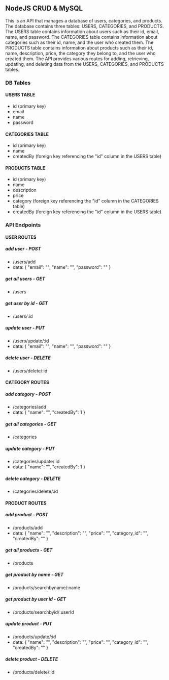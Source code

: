 ## NodeJS CRUD & MySQL

This is an API that manages a database of users, categories, and products. The database contains three tables: USERS, CATEGORIES, and PRODUCTS. The USERS table contains information about users such as their id, email, name, and password. The CATEGORIES table contains information about categories such as their id, name, and the user who created them. The PRODUCTS table contains information about products such as their id, name, description, price, the category they belong to, and the user who created them. The API provides various routes for adding, retrieving, updating, and deleting data from the USERS, CATEGORIES, and PRODUCTS tables.

### DB Tables

#### USERS TABLE
- id (primary key)
- email
- name
- password

#### CATEGORIES TABLE
- id (primary key)
- name
- createdBy (foreign key referencing the "id" column in the USERS table)

#### PRODUCTS TABLE
- id (primary key)
- name
- description
- price
- category (foreign key referencing the "id" column in the CATEGORIES table)
- createdBy (foreign key referencing the "id" column in the USERS table)

### API Endpoints

#### USER ROUTES

##### add user - POST
- /users/add
- data: { "email": "", "name": "", "password": "" }

##### get all users - GET
- /users

##### get user by id - GET
- /users/:id

##### update user - PUT
- /users/update/:id
- data: { "email": "", "name": "", "password": "" }

##### delete user - DELETE
- /users/delete/:id

#### CATEGORY ROUTES

##### add category - POST
- /categories/add
- data: { "name": "", "createdBy": 1 }

##### get all categories - GET
- /categories

##### update category - PUT
- /categories/update/:id
- data: { "name": "", "createdBy": 1 }

##### delete category - DELETE
- /categories/delete/:id

#### PRODUCT ROUTES

##### add product - POST
- /products/add
- data: { "name": "", "description": "", "price": "", "category_id": "", "createdBy": "" }

##### get all products - GET
- /products

##### get product by name - GET
- /products/searchbyname/:name

##### get product by user id - GET
- /products/searchbyid/:userId

##### update product - PUT
- /products/update/:id
- data: { "name": "", "description": "", "price": "", "category_id": "", "createdBy": "" }

##### delete product - DELETE
- /products/delete/:id
